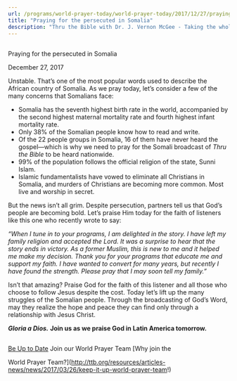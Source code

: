 ```yaml
---
url: /programs/world-prayer-today/world-prayer-today/2017/12/27/praying-for-the-persecuted-in-somalia
title: "Praying for the persecuted in Somalia"
description: "Thru the Bible with Dr. J. Vernon McGee - Taking the whole Word to the whole world"
---
```







## 
 Praying for the persecuted in Somalia


December 27, 2017




Unstable. That’s one of the most popular words used to describe the African country of Somalia. As we pray today, let’s consider a few of the many concerns that Somalians face: 


* Somalia has the seventh highest birth rate in the world, accompanied by the second highest maternal mortality rate and fourth highest infant mortality rate.
* Only 38% of the Somalian people know how to read and write.
* Of the 22 people groups in Somalia, 16 of them have never heard the gospel—which is why we need to pray for the Somali broadcast of *Thru the Bible* to be heard nationwide.
* 99% of the population follows the official religion of the state, Sunni Islam.
* Islamic fundamentalists have vowed to eliminate all Christians in Somalia, and murders of Christians are becoming more common. Most live and worship in secret.


But the news isn’t all grim. Despite persecution, partners tell us that God’s people are becoming bold. Let’s praise Him today for the faith of listeners like this one who recently wrote to say:


*“When I tune in to your programs, I am delighted in the story. I have left my family religion and accepted the Lord. It was a surprise to hear that the story ends in victory. As a former Muslim, this is new to me and it helped me make my decision. Thank you for your programs that educate me and support my faith. I have wanted to convert for many years, but recently I have found the strength. Please pray that I may soon tell my family.”*


Isn’t that amazing? Praise God for the faith of this listener and all those who choose to follow Jesus despite the cost. Today let’s lift up the many struggles of the Somalian people. Through the broadcasting of God’s Word, may they realize the hope and peace they can find only through a relationship with Jesus Christ.


***Gloria a Dios.*** **Join us as we praise God in Latin America tomorrow.**







## 




[Be Up to Date](http://feeds.feedburner.com/WorldPrayerToday "World Prayer Today RSS Feed")
Join our World Prayer Team
[Why join the  

World Prayer Team?](http://ttb.org/resources/articles-news/news/2017/03/26/keep-it-up-world-prayer-team!)




